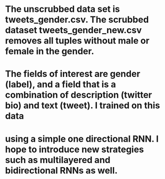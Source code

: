 # The unscrubbed data set is tweets_gender.csv. The scrubbed dataset tweets_gender_new.csv removes all tuples without male or female in the gender. 
# The fields of interest are gender (label), and a field that is a combination of description (twitter bio) and text (tweet). I trained on this data
# using a simple one directional RNN. I hope to introduce new strategies such as multilayered and bidirectional RNNs as well.
